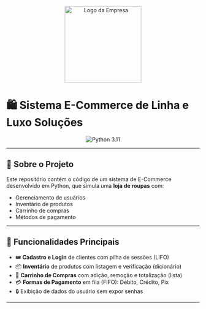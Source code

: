 <p align="center">
  <img src="./assets/image.png" alt="Logo da Empresa" width="200" />
</p>

# 🛍️ Sistema E-Commerce de Linha e Luxo Soluções

<div align="center">
  <img src="https://img.shields.io/badge/python-3.11-blue.svg" alt="Python 3.11" />
</div>

---

## 📖 Sobre o Projeto

Este repositório contém o código de um sistema de E-Commerce desenvolvido em Python, que simula uma **loja de roupas** com:

- Gerenciamento de usuários  
- Inventário de produtos  
- Carrinho de compras  
- Métodos de pagamento  

---

## 🚀 Funcionalidades Principais

- 🎟️ **Cadastro e Login** de clientes com pilha de sessões (LIFO)  
- 📦 **Inventário** de produtos com listagem e verificação (dicionário)  
- 🛒 **Carrinho de Compras** com adição, remoção e totalização (lista)  
- 💳 **Formas de Pagamento** em fila (FIFO): Débito, Crédito, Pix  
- 🔒 Exibição de dados do usuário sem expor senhas  

---

